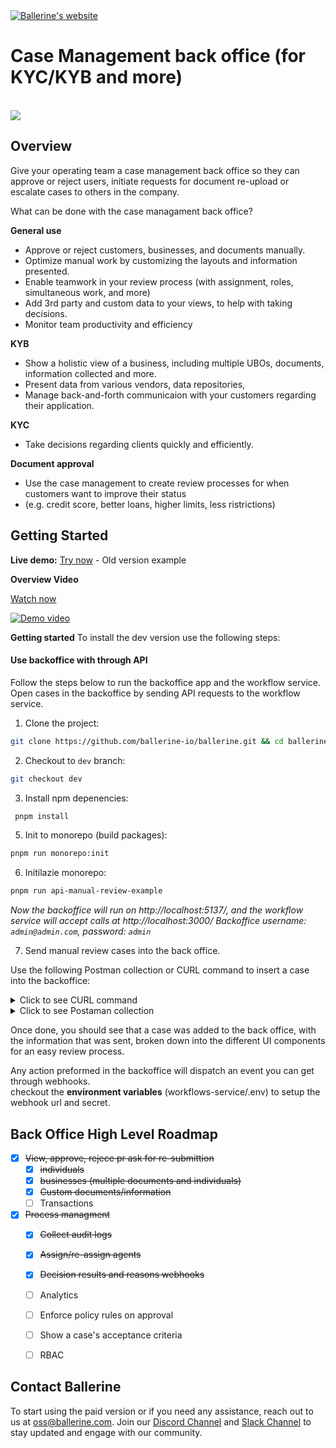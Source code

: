 

<div>

<a href="https://ballerine.com" title="Ballerine - Open-source Infrastructure for Identity and Risk management.">
    <img src="https://uploads-ssl.webflow.com/62a3bad46800eb4715b2faf1/646372b198f456345c69339c_logo%20github.png" alt="Ballerine's website">
</a>


# Case Management back office (for KYC/KYB and more)


<br/>

<img src="https://uploads-ssl.webflow.com/62a3bad46800eb4715b2faf1/646b8e8f87ac3f34a4880623_back%20office%20image.png">

## Overview

Give your operating team a case management back office so they can approve or reject users, initiate requests for document re-upload or escalate cases to others in the company.

What can be done with the case managament back office?

**General use**
* Approve or reject customers, businesses, and documents manually.
* Optimize manual work by customizing the layouts and information presented.
* Enable teamwork in your review process (with assignment, roles, simultaneous work, and more)
* Add 3rd party and custom data to your views, to help with taking decisions.
* Monitor team productivity and efficiency

**KYB**
* Show a holistic view of a business, including multiple UBOs, documents, information collected and more.
* Present data from various vendors, data repositories,
* Manage back-and-forth communicaion with your customers regarding their application.

**KYC**

* Take decisions regarding clients quickly and efficiently. 

**Document approval**

* Use the case management to create review processes for when customers want to improve their status
* (e.g. credit score, better loans, higher limits, less ristrictions)








## Getting Started

**Live demo:**
<a href="https://www.backoffice-demo.ballerine.app/" target="_blank">Try now</a> - Old version example

**Overview Video**

<a href="https://youtu.be/xYQCIGuvhZU" target="_blank">Watch now</a>

<a href="https://youtu.be/xYQCIGuvhZU" title="Ballerine Demo">
    <img src="https://uploads-ssl.webflow.com/62a3bad46800eb4715b2faf1/646b8910a0b4433ebe079285_back%20office%20vid%20thumbnail.png" alt="Demo video">
</a>

**Getting started**
To install the dev version use the following steps: 

#### Use backoffice with through API

Follow the steps below to run the backoffice app and the workflow service.
Open cases in the backoffice by sending API requests to the workflow service. 

   1. Clone the project:  
   ```sh
   git clone https://github.com/ballerine-io/ballerine.git && cd ballerine
   ```
   2. Checkout to `dev` branch:
   ```sh
   git checkout dev
   ```
   3.  Install npm depenencies:
  ```sh
   pnpm install
   ```
   5. Init to monorepo (build packages): 
   ```sh
   pnpm run monorepo:init
   ```
   6. Initilazie monorepo: 
   ```sh
   pnpm run api-manual-review-example
   ```
 _Now the backoffice will run on http://localhost:5137/, and the workflow service will accept calls at http://localhost:3000/_
 _Backoffice username: `admin@admin.com`, password: `admin`_

7. Send manual review cases into the back office.

Use the following Postman collection or CURL command to insert a case into the backoffice:

<details>
<summary>Click to see CURL command</summary>

```sh
curl --location 'http://localhost:3000/api/v1/external/workflows/run' \
--header 'Content-Type: application/json' \
--header 'Authorization: Bearer secret' \
--data-raw '{
    "workflowId": "risk-score-improvement-dev",
    "context": {
        "entity": {
            "id": "fido-user-id1111111",
            "data": {
                "companyName": "McClure Inc",
                "registrationNumber": "2d92b229-626b-4f99-9a9b-2191e974e2b9",
                "legalForm": "and Sons",
                "countryOfIncorporation": "Heard Island and McDonald Islands",
                "dateOfIncorporation": "2016-04-09T03:16:42.496Z",
                "address": "7533 Lilyan Springs",
                "phoneNumber": "+7169584993",
                "email": "Macie18@yahoo.com",
                "website": "https:\/\/oily-testing.biz",
                "industry": "embrace bleeding-edge partnerships",
                "taxIdentificationNumber": "1731576041",
                "vatNumber": "VAT87025707",
                "numberOfEmployees": 453,
                "businessPurpose": "Networked transitional approach"
            },
            "type": "business"
        },
        "documents": [
            {
                "type": "drivers_license",
                "pages": [
                    {
                        "uri": "https://backoffice-demo.ballerine.app/images/mock-documents/set_1_doc_front.png",
                        "data": "",
                        "type": "jpg",
                        "metadata": {
                            "side": "front",
                            "pageNumber": "1"
                        },
                        "provider": "http"
                    },
                    {
                        "uri": "https://backoffice-demo.ballerine.app/images/mock-documents/set_1_doc_back.png",
                        "data": "",
                        "type": "jpg",
                        "metadata": {
                            "side": "back",
                            "pageNumber": "2"
                        },
                        "provider": "http"
                    }
                ],
                "issuer": {
                    "city": "Brockside",
                    "name": "Government",
                    "type": "government",
                    "country": "CA",
                    "additionalDetails": {}
                },
                "version": 1,
                "category": "identification",
                "properties": {
                    "docNumber": "1234",
                    "userAddress": "Turkey, buhgdawe"
                },
                "issuingVersion": 1
            },
            {
                "type": "certificate_of_incorporation",
                "pages": [
                    {
                        "uri": "https://upload.wikimedia.org/wikipedia/commons/thumb/3/3e/Certificate_of_incorporation.png/388px-Certificate_of_incorporation.png?20110630185120",
                        "data": "",
                        "type": "jpg",
                        "metadata": {
                            "side": "front",
                            "pageNumber": "1"
                        },
                        "provider": "http",
                        "ballerineFileId": "clhz0lhzd0006ru5ab3p0uf67"
                    }
                ],
                "issuer": {
                    "city": "Brockside",
                    "name": "Government",
                    "type": "government",
                    "country": "TH",
                    "additionalDetails": {}
                },
                "version": 1,
                "category": "regestration",
                "properties": {
                    "website": "https://ballerine.com",
                    "docNumber": "1234",
                    "userAddress": "Turkey, buhgdawe"
                },
                "issuingVersion": 1
            }
        ]
    }
}'

```

</details>
<details>
<summary>Click to see Postaman collection</summary>

```sh
{
	"info": {
		"_postman_id": "3bf729f5-7771-41c0-b809-b4415ad8e95f",
		"name": "Ballerine - Local",
		"schema": "https://schema.getpostman.com/json/collection/v2.1.0/collection.json"
	},
	"item": [
		{
			"name": "http://localhost:3000/api/v1/external/workflows/run",
			"request": {
				"auth": {
					"type": "bearer",
					"bearer": [
						{
							"key": "token",
							"value": "secret",
							"type": "string"
						}
					]
				},
				"method": "POST",
				"header": [],
				"body": {
					"mode": "raw",
					"raw": "{\n    \"workflowId\": \"risk-score-improvement-dev\",\n    \"context\": {\n        \"entity\": {\n            \"id\": \"fido-user-id1111\",\n            \"data\": {\n                \"companyName\": \"McClure Inc\",\n                \"registrationNumber\": \"2d92b229-626b-4f99-9a9b-2191e974e2b9\",\n                \"legalForm\": \"and Sons\",\n                \"countryOfIncorporation\": \"Heard Island and McDonald Islands\",\n                \"dateOfIncorporation\": \"2016-04-09T03:16:42.496Z\",\n                \"address\": \"7533 Lilyan Springs\",\n                \"phoneNumber\": \"+7169584993\",\n                \"email\": \"Macie18@yahoo.com\",\n                \"website\": \"https:\\/\\/oily-testing.biz\",\n                \"industry\": \"embrace bleeding-edge partnerships\",\n                \"taxIdentificationNumber\": \"1731576041\",\n                \"vatNumber\": \"VAT87025707\",\n                \"numberOfEmployees\": 453,\n                \"businessPurpose\": \"Networked transitional approach\"\n            },\n            \"type\": \"business\"\n        },\n        \"documents\": [\n            {\n                \"type\": \"drivers_license\",\n                \"pages\": [\n                    {\n                        \"uri\": \"https://backoffice-demo.ballerine.app/images/mock-documents/set_1_doc_front.png\",\n                        \"data\": \"\",\n                        \"type\": \"jpg\",\n                        \"metadata\": {\n                            \"side\": \"front\",\n                            \"pageNumber\": \"1\"\n                        },\n                        \"provider\": \"http\",\n                        \"ballerineFileId\": \"clhz0lhy60004ru5ajduq32s2\"\n                    },\n                    {\n                        \"uri\": \"https://backoffice-demo.ballerine.app/images/mock-documents/set_1_doc_back.png\",\n                        \"data\": \"\",\n                        \"type\": \"jpg\",\n                        \"metadata\": {\n                            \"side\": \"back\",\n                            \"pageNumber\": \"2\"\n                        },\n                        \"provider\": \"http\",\n                        \"ballerineFileId\": \"clhz0lhxy0002ru5a53674d7b\"\n                    }\n                ],\n                \"issuer\": {\n                    \"city\": \"Brockside\",\n                    \"name\": \"Government\",\n                    \"type\": \"government\",\n                    \"country\": \"CA\",\n                    \"additionalDetails\": {}\n                },\n                \"version\": 1,\n                \"category\": \"identification\",\n                \"properties\": {\n                    \"docNumber\": \"1234\",\n                    \"userAddress\": \"Turkey, buhgdawe\"\n                },\n                \"issuingVersion\": 1\n            },\n            {\n                \"type\": \"certificate_of_incorporation\",\n                \"pages\": [\n                    {\n                        \"uri\": \"https://upload.wikimedia.org/wikipedia/commons/thumb/3/3e/Certificate_of_incorporation.png/388px-Certificate_of_incorporation.png?20110630185120\",\n                        \"data\": \"\",\n                        \"type\": \"jpg\",\n                        \"metadata\": {\n                            \"side\": \"front\",\n                            \"pageNumber\": \"1\"\n                        },\n                        \"provider\": \"http\",\n                        \"ballerineFileId\": \"clhz0lhzd0006ru5ab3p0uf67\"\n                    }\n                ],\n                \"issuer\": {\n                    \"city\": \"Brockside\",\n                    \"name\": \"Government\",\n                    \"type\": \"government\",\n                    \"country\": \"TH\",\n                    \"additionalDetails\": {}\n                },\n                \"version\": 1,\n                \"category\": \"regestration\",\n                \"properties\": {\n                    \"website\": \"https://ballerine.com\",\n                    \"docNumber\": \"1234\",\n                    \"userAddress\": \"Turkey, buhgdawe\"\n                },\n                \"issuingVersion\": 1\n            }\n        ]\n    }\n}",
					"options": {
						"raw": {
							"language": "json"
						}
					}
				},
				"url": {
					"raw": "http://localhost:3000/api/v1/external/workflows/run",
					"protocol": "http",
					"host": [
						"localhost"
					],
					"port": "3000",
					"path": [
						"api",
						"v1",
						"external",
						"workflows",
						"run"
					]
				}
			},
			"response": []
		}
	]
}

```

</details>

Once done, you should see that a case was added to the back office, with the information that was sent, broken down into the different UI components for an easy review process.

Any action preformed in the backoffice will dispatch an event you can get through webhooks.  
checkout the  **environment variables** (workflows-service/.env) to setup the webhook url and secret.

## Back Office High Level Roadmap

- [x] ~~View, approve, rejece pr ask for re-submittion~~
	- [x] ~~individuals~~
	- [x] ~~businesses (multiple documents and individuals)~~
	- [x] ~~Custom documents/information~~
	- [ ] Transactions
- [x] ~~Process managment~~
	- [x] ~~Collect audit logs~~
	- [x] ~~Assign/re-assign agents~~
	- [x] ~~Decision results and reasons webhooks~~
	- [ ] Analytics
	- [ ] Enforce policy rules on approval
	- [ ] Show a case's acceptance criteria
	- [ ] RBAC
	

## Contact Ballerine

To start using the paid version or if you need any assistance, reach out to us at oss@ballerine.com. Join our [Discord Channel](discord-link) and [Slack Channel](https://join.slack.com/t/ballerine-oss/shared_invite/zt-1iu6otkok-OqBF3TrcpUmFd9oUjNs2iw) to stay updated and engage with our community.
